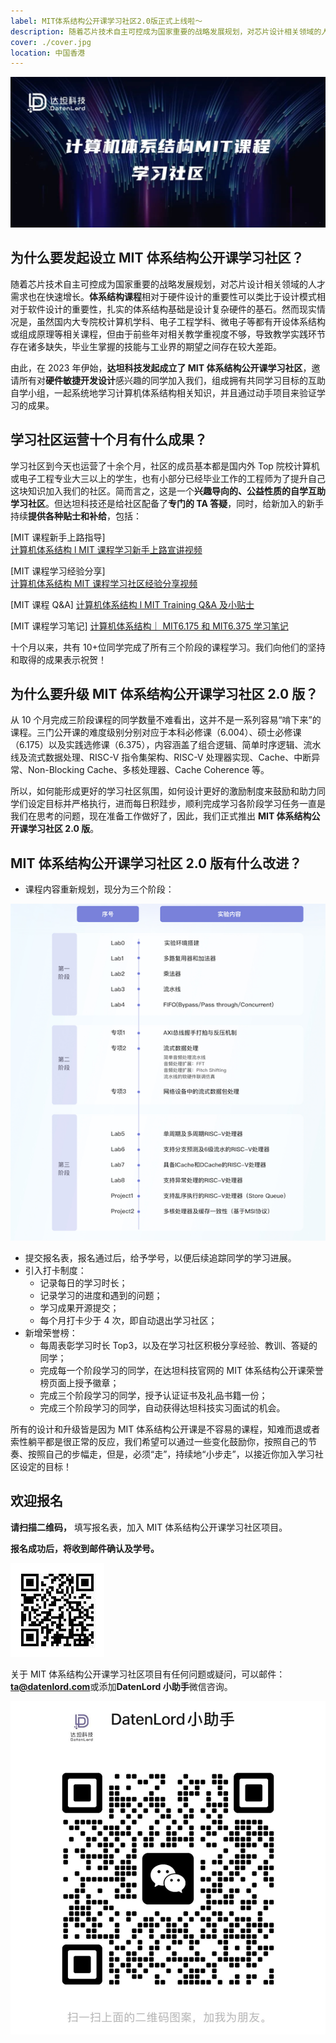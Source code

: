 ```yaml
---
label: MIT体系结构公开课学习社区2.0版正式上线啦～
description: 随着芯片技术自主可控成为国家重要的战略发展规划，对芯片设计相关领域的人才需求也在快速增长。体系结构课程相对于硬件设计的重要性可以类比于设计模式相对于软件设计的重要性，扎实的体系结构基础是设计复杂硬件的基石。然而现实情况是，虽然国内大专院校计算机学科、电子工程学科、微电子等都有开设体系结构或组成原理等相关课程，但由于前些年对相关教学重视度不够，导致教学实践环节存在诸多缺失，毕业生掌握的技能与工业界的期望之间存在较大差距。由此，在2023年伊始，达坦科技发起成立了MIT体系结构公开课学习社区，邀请所有对硬件敏捷开发设计感兴趣的同学加入我们，组成拥有共同学习目标的互助自学小组，一起系统地学习计算机体系结构相关知识，并且通过动手项目来验证学习的成果。
cover: ./cover.jpg
location: 中国香港
---
```


![封面](./cover.jpg)

## 为什么要发起设立 MIT 体系结构公开课学习社区？

随着芯片技术自主可控成为国家重要的战略发展规划，对芯片设计相关领域的人才需求也在快速增长。**体系结构课程**相对于硬件设计的重要性可以类比于设计模式相对于软件设计的重要性，扎实的体系结构基础是设计复杂硬件的基石。然而现实情况是，虽然国内大专院校计算机学科、电子工程学科、微电子等都有开设体系结构或组成原理等相关课程，但由于前些年对相关教学重视度不够，导致教学实践环节存在诸多缺失，毕业生掌握的技能与工业界的期望之间存在较大差距。

由此，在 2023 年伊始，**达坦科技发起成立了 MIT 体系结构公开课学习社区**，邀请所有对**硬件敏捷开发设计**感兴趣的同学加入我们，组成拥有共同学习目标的互助自学小组，一起系统地学习计算机体系结构相关知识，并且通过动手项目来验证学习的成果。

## 学习社区运营十个月有什么成果？

学习社区到今天也运营了十余个月，社区的成员基本都是国内外 Top 院校计算机或电子工程专业大三以上的学生，也有小部分已经毕业工作的工程师为了提升自己这块知识加入我们的社区。简而言之，这是一个**兴趣导向的、公益性质的自学互助学习社区**。但达坦科技还是给社区配备了**专门的 TA 答疑**，同时，给新加入的新手持续**提供各种贴士和补给**，包括：

[MIT 课程新手上路指导]  
[计算机体系结构 l MIT 课程学习新手上路宣讲视频](https://mp.weixin.qq.com/s/gB7_y4CFFf7QIBUceNbsoA)

[MIT 课程学习经验分享]  
[计算机体系结构 MIT 课程学习社区经验分享视频](https://mp.weixin.qq.com/s/gB7_y4CFFf7QIBUceNbsoA)

[MIT 课程 Q&A]
[计算机体系结构 l MIT Training Q&A 及小贴士](http://mp.weixin.qq.com/s?__biz=MzkwNTMzOTE2MA==&mid=2247485751&idx=3&sn=36a5323b3c32984bb94c97b313aa0c23&chksm=c0f80140f78f8856abd37f667cbd06a3267eed4ed34c1d36f16f527d8613ea14d1dbdcad0b8f&scene=21#wechat_redirect)

[MIT 课程学习笔记]
[计算机体系结构｜ MIT6.175 和 MIT6.375 学习笔记](http://mp.weixin.qq.com/s?__biz=MzkwNTMzOTE2MA==&mid=2247485625&idx=1&sn=26167c93b21a5eccca61e89cf91055ca&chksm=c0f800cef78f89d8640873aede5db6711770234b73609450f9ada007f6b71dd747277649fdf1&scene=21#wechat_redirect)

十个月以来，共有 10+位同学完成了所有三个阶段的课程学习。我们向他们的坚持和取得的成果表示祝贺！

## 为什么要升级 MIT 体系结构公开课学习社区 2.0 版？

从 10 个月完成三阶段课程的同学数量不难看出，这并不是一系列容易“啃下来”的课程。三门公开课的难度级别分别对应于本科必修课（6.004）、硕士必修课（6.175）以及实践选修课（6.375），内容涵盖了组合逻辑、简单时序逻辑、流水线及流式数据处理、RISC-V 指令集架构、RISC-V 处理器实现、Cache、中断异常、Non-Blocking Cache、多核处理器、Cache Coherence 等。

所以，如何能形成更好的学习社区氛围，如何设计更好的激励制度来鼓励和助力同学们设定目标并严格执行，进而每日积跬步，顺利完成学习各阶段学习任务一直是我们在思考的问题，现在准备工作做好了，因此，我们正式推出 **MIT 体系结构公开课学习社区 2.0 版**。

## MIT 体系结构公开课学习社区 2.0 版有什么改进？

- 课程内容重新规划，现分为三个阶段：

![封面](./image1.png)

- 提交报名表，报名通过后，给予学号，以便后续追踪同学的学习进展。
- 引入打卡制度：
  - 记录每日的学习时长；
  - 记录学习的进度和遇到的问题；
  - 学习成果开源提交；
  - 每个月打卡少于 4 次，即自动退出学习社区；
- 新增荣誉榜：
  - 每周表彰学习时长 Top3，以及在学习社区积极分享经验、教训、答疑的同学；
  - 完成每一个阶段学习的同学，在达坦科技官网的 MIT 体系结构公开课荣誉榜页面上授予徽章；
  - 完成三个阶段学习的同学，授予认证证书及礼品书籍一份；
  - 完成三个阶段学习的同学，自动获得达坦科技实习面试的机会。

所有的设计和升级皆是因为 MIT 体系结构公开课是不容易的课程，知难而退或者索性躺平都是很正常的反应，我们希望可以通过一些变化鼓励你，按照自己的节奏、按照自己的步幅走，但是，必须“走”，持续地“小步走”，以接近你加入学习社区设定的目标！

## 欢迎报名

**请扫描二维码，** 填写报名表，加入 MIT 体系结构公开课学习社区项目。

**报名成功后，将收到邮件确认及学号。**

![图片](./image2.jpg)

关于 MIT 体系结构公开课学习社区项目有任何问题或疑问，可以邮件：**ta@datenlord.com**或添加**DatenLord 小助手**微信咨询。

![图片](./image3.png)
